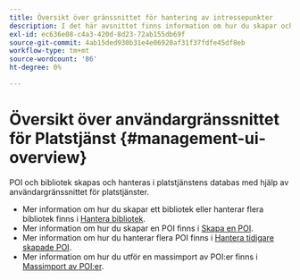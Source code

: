 ```yaml
---
title: Översikt över gränssnittet för hantering av intressepunkter
description: I det här avsnittet finns information om hur du skapar och hanterar bibliotek och POI:er via användargränssnittet för platstjänster.
exl-id: ec636e08-c4a3-420d-8d23-72ab155db69f
source-git-commit: 4ab15ded930b31e4e06920af31f37fdfe45df8eb
workflow-type: tm+mt
source-wordcount: '86'
ht-degree: 0%

---
```


# Översikt över användargränssnittet för Platstjänst {#management-ui-overview}

POI och bibliotek skapas och hanteras i platstjänstens databas med hjälp av användargränssnittet för platstjänster.

* Mer information om hur du skapar ett bibliotek eller hanterar flera bibliotek finns i [Hantera bibliotek](/help/poi-mgmt-ui/manage-libraries-in-the-places-ui.md).
* Mer information om hur du skapar en POI finns i [Skapa en POI](/help/poi-mgmt-ui/create-a-poi-ui.md).
* Mer information om hur du hanterar flera POI finns i [Hantera tidigare skapade POI](/help/poi-mgmt-ui/managing-pois-in-the-places-ui.md).
* Mer information om hur du utför en massimport av POI:er finns i [Massimport av POI:er](/help/poi-mgmt-ui/bulk-upload-pois.md).

